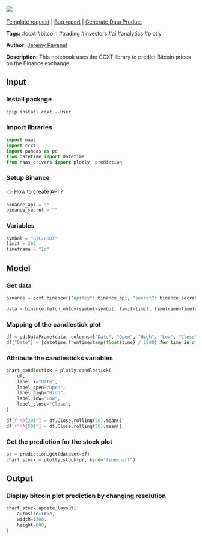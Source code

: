 <a href="https://app.naas.ai/user-redirect/naas/downloader?url=https://raw.githubusercontent.com/jupyter-naas/awesome-notebooks/master/CCXT/CCXT_Predict_Bitcoin_from_Binance.ipynb" target="_parent"><img src="https://naasai-public.s3.eu-west-3.amazonaws.com/open_in_naas.svg"/></a><br><br><a href="https://github.com/jupyter-naas/awesome-notebooks/issues/new?assignees=&labels=&template=template-request.md&title=Tool+-+Action+of+the+notebook+">Template request</a> | <a href="https://github.com/jupyter-naas/awesome-notebooks/issues/new?assignees=&labels=bug&template=bug_report.md&title=CCXT+-+Predict+Bitcoin+from+Binance:+Error+short+description">Bug report</a> | <a href="https://app.naas.ai/user-redirect/naas/downloader?url=https://raw.githubusercontent.com/jupyter-naas/awesome-notebooks/master/Naas/Naas_Start_data_product.ipynb" target="_parent">Generate Data Product</a>

**Tags:** #ccxt #bitcoin #trading #investors #ai #analytics #plotly

**Author:** [Jeremy Ravenel](https://www.linkedin.com/in/ACoAAAJHE7sB5OxuKHuzguZ9L6lfDHqw--cdnJg/)

**Description:** This notebook uses the CCXT library to predict Bitcoin prices on the Binance exchange.

## Input

### Install package


```python
!pip install ccxt --user
```

### Import libraries


```python
import naas
import ccxt
import pandas as pd
from datetime import datetime
from naas_drivers import plotly, prediction
```

### Setup Binance
👉 <a href='https://www.binance.com/en/support/faq/360002502072'>How to create API ?</a>


```python
binance_api = ""
binance_secret = ""
```

### Variables


```python
symbol = "BTC/USDT"
limit = 200
timeframe = "1d"
```

## Model

### Get data


```python
binance = ccxt.binance({"apiKey": binance_api, "secret": binance_secret})

data = binance.fetch_ohlcv(symbol=symbol, limit=limit, timeframe=timeframe)
```

### Mapping of the candlestick plot


```python
df = pd.DataFrame(data, columns=["Date", "Open", "High", "Low", "Close", "Volume"])
df["Date"] = [datetime.fromtimestamp(float(time) / 1000) for time in df["Date"]]
```

### Attribute the candlesticks variables


```python
chart_candlestick = plotly.candlestick(
    df,
    label_x="Date",
    label_open="Open",
    label_high="High",
    label_low="Low",
    label_close="Close",
)
```


```python
df[f"MA{20}"] = df.Close.rolling(20).mean()
df[f"MA{50}"] = df.Close.rolling(50).mean()
```

### Get the prediction for the stock plot


```python
pr = prediction.get(dataset=df)
chart_stock = plotly.stock(pr, kind="linechart")
```

## Output

### Display bitcoin plot prediction by changing resolution


```python
chart_stock.update_layout(
    autosize=True,
    width=1300,
    height=800,
)
```
